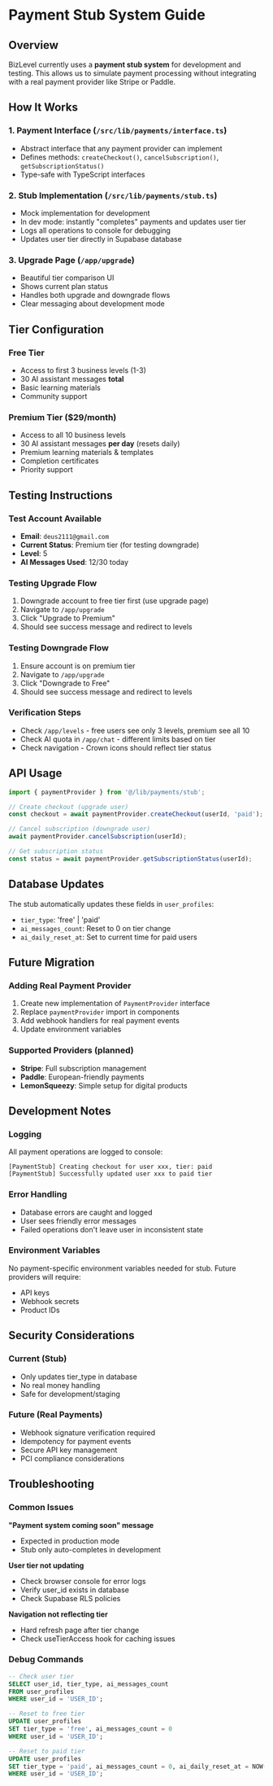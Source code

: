 # Payment Stub System Guide

## Overview

BizLevel currently uses a **payment stub system** for development and testing. This allows us to simulate payment processing without integrating with a real payment provider like Stripe or Paddle.

## How It Works

### 1. Payment Interface (`/src/lib/payments/interface.ts`)
- Abstract interface that any payment provider can implement
- Defines methods: `createCheckout()`, `cancelSubscription()`, `getSubscriptionStatus()`
- Type-safe with TypeScript interfaces

### 2. Stub Implementation (`/src/lib/payments/stub.ts`)
- Mock implementation for development
- In dev mode: instantly "completes" payments and updates user tier
- Logs all operations to console for debugging
- Updates user tier directly in Supabase database

### 3. Upgrade Page (`/app/upgrade`)
- Beautiful tier comparison UI
- Shows current plan status
- Handles both upgrade and downgrade flows
- Clear messaging about development mode

## Tier Configuration

### Free Tier
- Access to first 3 business levels (1-3)
- 30 AI assistant messages **total**
- Basic learning materials
- Community support

### Premium Tier ($29/month)
- Access to all 10 business levels
- 30 AI assistant messages **per day** (resets daily)
- Premium learning materials & templates
- Completion certificates
- Priority support

## Testing Instructions

### Test Account Available
- **Email**: `deus2111@gmail.com`
- **Current Status**: Premium tier (for testing downgrade)
- **Level**: 5
- **AI Messages Used**: 12/30 today

### Testing Upgrade Flow
1. Downgrade account to free tier first (use upgrade page)
2. Navigate to `/app/upgrade`
3. Click "Upgrade to Premium"
4. Should see success message and redirect to levels

### Testing Downgrade Flow
1. Ensure account is on premium tier
2. Navigate to `/app/upgrade`
3. Click "Downgrade to Free"
4. Should see success message and redirect to levels

### Verification Steps
- Check `/app/levels` - free users see only 3 levels, premium see all 10
- Check AI quota in `/app/chat` - different limits based on tier
- Check navigation - Crown icons should reflect tier status

## API Usage

```typescript
import { paymentProvider } from '@/lib/payments/stub';

// Create checkout (upgrade user)
const checkout = await paymentProvider.createCheckout(userId, 'paid');

// Cancel subscription (downgrade user)
await paymentProvider.cancelSubscription(userId);

// Get subscription status
const status = await paymentProvider.getSubscriptionStatus(userId);
```

## Database Updates

The stub automatically updates these fields in `user_profiles`:
- `tier_type`: 'free' | 'paid'
- `ai_messages_count`: Reset to 0 on tier change
- `ai_daily_reset_at`: Set to current time for paid users

## Future Migration

### Adding Real Payment Provider
1. Create new implementation of `PaymentProvider` interface
2. Replace `paymentProvider` import in components
3. Add webhook handlers for real payment events
4. Update environment variables

### Supported Providers (planned)
- **Stripe**: Full subscription management
- **Paddle**: European-friendly payments
- **LemonSqueezy**: Simple setup for digital products

## Development Notes

### Logging
All payment operations are logged to console:
```
[PaymentStub] Creating checkout for user xxx, tier: paid
[PaymentStub] Successfully updated user xxx to paid tier
```

### Error Handling
- Database errors are caught and logged
- User sees friendly error messages
- Failed operations don't leave user in inconsistent state

### Environment Variables
No payment-specific environment variables needed for stub.
Future providers will require:
- API keys
- Webhook secrets
- Product IDs

## Security Considerations

### Current (Stub)
- Only updates tier_type in database
- No real money handling
- Safe for development/staging

### Future (Real Payments)
- Webhook signature verification required
- Idempotency for payment events
- Secure API key management
- PCI compliance considerations

## Troubleshooting

### Common Issues

**"Payment system coming soon" message**
- Expected in production mode
- Stub only auto-completes in development

**User tier not updating**
- Check browser console for error logs
- Verify user_id exists in database
- Check Supabase RLS policies

**Navigation not reflecting tier**
- Hard refresh page after tier change
- Check useTierAccess hook for caching issues

### Debug Commands

```sql
-- Check user tier
SELECT user_id, tier_type, ai_messages_count 
FROM user_profiles 
WHERE user_id = 'USER_ID';

-- Reset to free tier
UPDATE user_profiles 
SET tier_type = 'free', ai_messages_count = 0 
WHERE user_id = 'USER_ID';

-- Reset to paid tier  
UPDATE user_profiles 
SET tier_type = 'paid', ai_messages_count = 0, ai_daily_reset_at = NOW() 
WHERE user_id = 'USER_ID';
``` 